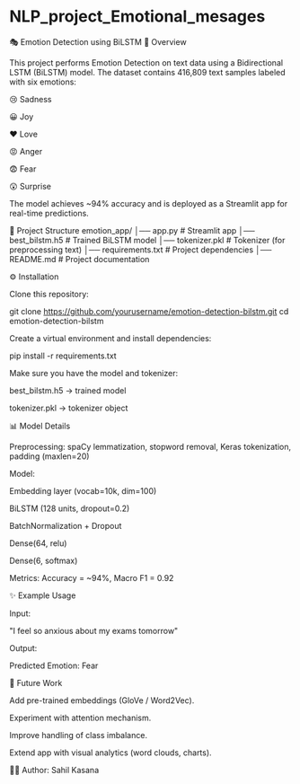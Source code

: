 # NLP_project_Emotional_mesages
🎭 Emotion Detection using BiLSTM
📌 Overview

This project performs Emotion Detection on text data using a Bidirectional LSTM (BiLSTM) model.
The dataset contains 416,809 text samples labeled with six emotions:

😢 Sadness

😀 Joy

❤️ Love

😡 Anger

😨 Fear

😲 Surprise

The model achieves ~94% accuracy and is deployed as a Streamlit app for real-time predictions.

📂 Project Structure
emotion_app/
│── app.py                # Streamlit app
│── best_bilstm.h5        # Trained BiLSTM model
│── tokenizer.pkl         # Tokenizer (for preprocessing text)
│── requirements.txt      # Project dependencies
│── README.md             # Project documentation

⚙️ Installation

Clone this repository:

git clone https://github.com/yourusername/emotion-detection-bilstm.git
cd emotion-detection-bilstm


Create a virtual environment and install dependencies:

pip install -r requirements.txt


Make sure you have the model and tokenizer:

best_bilstm.h5 → trained model

tokenizer.pkl → tokenizer object

📊 Model Details

Preprocessing: spaCy lemmatization, stopword removal, Keras tokenization, padding (maxlen=20)

Model:

Embedding layer (vocab=10k, dim=100)

BiLSTM (128 units, dropout=0.2)

BatchNormalization + Dropout

Dense(64, relu)

Dense(6, softmax)

Metrics: Accuracy = ~94%, Macro F1 = 0.92

✨ Example Usage

Input:

"I feel so anxious about my exams tomorrow"


Output:

Predicted Emotion: Fear

🔮 Future Work

Add pre-trained embeddings (GloVe / Word2Vec).

Experiment with attention mechanism.

Improve handling of class imbalance.

Extend app with visual analytics (word clouds, charts).

👨‍💻 Author: Sahil Kasana
